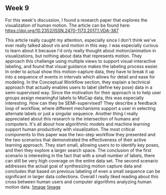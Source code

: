 Week 9
---

For this week's discussion, I found a research paper that explores the visualization of human motion.
The article can be found here: https://doi.org/10.2352/ISSN.2470-1173.2017.1.VDA-387


This article really caught my attention, especially since I don't think we've ever really talked about
vis and motion in this way.
I was especially curious to learn about it because I'd only really thought about motion/animation in visualizations,
but nothing about data that represents motion.
They approach this challenge using multiple views to support visual-interactive labeling, and found
that visual guidance makes the labeling process easier.
In order to actual show this motion-capture data, they have to break it up into a sequence of events
in intervals which allows for detail and ease for modeling.
In the Conceptual Workflow section, they explain a technical approach that actually enables users to
label (define key pose) data in a semi-supervised way. Since the motivation for their approach is to
help user groups assign meaningful labels to MoCap data, this was especially interesting. How can they be 
SEMI-supervised?
They describe a feedback loop of workflow, where different mechanisms support a user in selecting alternate
labels or just a singular sequence.
Another thing I really appreciated about this research is the intersection of humans and computers. It's
all about how algorithmic models and machine learning support human productivity with visualization.
The most critical components to this paper was the two-step workflow they presented and the two scenarios
that demonstrated the effectiveness of their active learning approach. They start small, allowing users to 
to identify key poses, and then they explore a larger search space.
The conclusion of the first scenario is interesting in the fact that with a small number of labels, 
there can still be very high coverage on the entire data set.
The second scenario addresses the actual goal of synthesizing motion capture data and concludes that
based on previous labeling of even a small sequence can be significant in larger data collections.
Overall I really liked reading about this cross between human users and computer algorithms analyzing human motion data.
[!image](week9-1.PNG)
[!image](week9-2.PNG)

